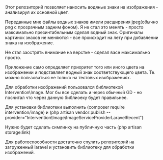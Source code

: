 Этот репозиторий позволяет наносить водяные знаки на изображения - анализируя их основной цвет.

Переданные мне файлы водных знаков имели расширения jpeg(обычно png c прозрачным задним фоном). Я не стал это
менять - просто максимально презинтабельным сделал водный знак. Оригиналы картинок знаков не меняются - все происходит на лету 
при добавлении знака на изображение.
<p>
 Не стал заострять внимание на верстке - сделал васе максимально просто.
</p>
<p>
 Приложение само определяет приоритет того или иного цвета на изображении и подставляет 
 водный знак соответствующего цвета. Те. можно пользоваться не только на тестовых изображениях.
</p>
<p>
 Для обработки изображений пользовался библиотекой Intervention\Image. Мог бы все сделать и через обычный 
 GD  - но посчитал что через данную библиоеку будет правильнее.
</p>

<p>
 Для установки библиотеки выполнить (composer require intervention/image) и (php artisan vendor:publish --provider="Intervention\Image\ImageServiceProviderLaravelRecent")
</p>

<p>
 Нужно будет сделать симлинку на публичную часть (php artisan storage:link)
</p>
<p>
 Для работоспособности достаточно спулить репозиторий на загруженный laravel и установить библиотеку для обработки изображений.
</p>
